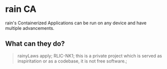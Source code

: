 # rain CA
rain's Containerized Applications can be run on any device and have multiple advancements.

## What can they do?



> rainyLaws apply;
> RLIC-NK1;
> this is a private project which is served as inspiritation or as a codebase, it is not free software.;
